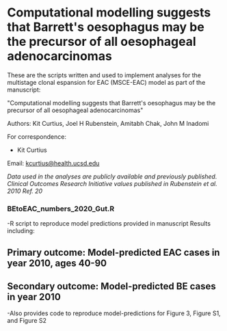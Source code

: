 # Computational modelling suggests that Barrett's oesophagus may be the precursor of all oesophageal adenocarcinomas 

These are the scripts written and used to implement analyses for the multistage clonal espansion for EAC (MSCE-EAC) model as part of the manuscript:

"Computational modelling suggests that Barrett's oesophagus may be the precursor of all oesophageal adenocarcinomas"

Authors:  Kit Curtius, Joel H Rubenstein, Amitabh Chak, John M Inadomi



For correspondence:
- Kit Curtius

Email: kcurtius@health.ucsd.edu


_Data used in the analyses are publicly available and previously published. Clinical Outcomes Research Initiative values published in Rubenstein et al. 2010 Ref. 20_


### BEtoEAC_numbers_2020_Gut.R
-R script to reproduce model predictions provided in manuscript Results including:
## Primary outcome: Model-predicted EAC cases in year 2010, ages 40-90
## Secondary outcome: Model-predicted BE cases in year 2010
-Also provides code to reproduce model-predictions for Figure 3, Figure S1, and Figure S2
